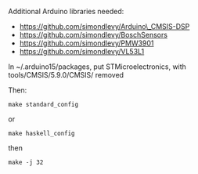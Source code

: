 Additional Arduino libraries needed:

* https://github.com/simondlevy/Arduino\_CMSIS-DSP
* https://github.com/simondlevy/BoschSensors
* https://github.com/simondlevy/PMW3901
* https://github.com/simondlevy/VL53L1

In ~/.arduino15/packages, put STMicroelectronics, with tools/CMSIS/5.9.0/CMSIS/ removed

Then:

```make standard_config```

or


```make haskell_config```

then

```make -j 32```

